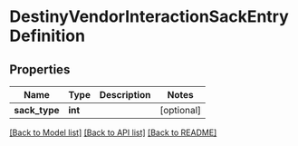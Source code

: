 # DestinyVendorInteractionSackEntryDefinition

## Properties
Name | Type | Description | Notes
------------ | ------------- | ------------- | -------------
**sack_type** | **int** |  | [optional] 

[[Back to Model list]](../README.md#documentation-for-models) [[Back to API list]](../README.md#documentation-for-api-endpoints) [[Back to README]](../README.md)


